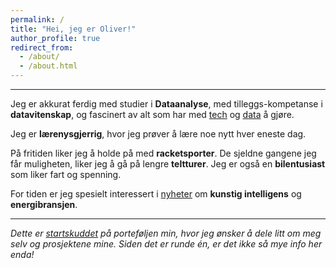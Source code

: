 ```yaml
---
permalink: /
title: "Hei, jeg er Oliver!"
author_profile: true
redirect_from: 
  - /about/
  - /about.html
---
```


<hr class="solid">

Jeg er akkurat ferdig med studier i **Dataanalyse**, med tilleggs-kompetanse i **datavitenskap**, og  fascinert av alt som har med <ins>tech</ins> og <ins>data</ins> å gjøre.

Jeg er **lærenysgjerrig**, hvor jeg prøver å lære noe nytt hver eneste dag.

På fritiden liker jeg å holde på med **racketsporter**. De sjeldne gangene jeg får muligheten, liker jeg å gå på lengre **teltturer**. Jeg er også en **bilentusiast** som liker fart og spenning.

For tiden er jeg spesielt interessert i <ins>nyheter</ins> om **kunstig intelligens** og **energibransjen**.


<hr class="solid">

*Dette er <ins>startskuddet</ins> på porteføljen min, hvor jeg ønsker å dele litt om meg selv og prosjektene mine. Siden det er runde én, er det ikke så mye info her enda!*
